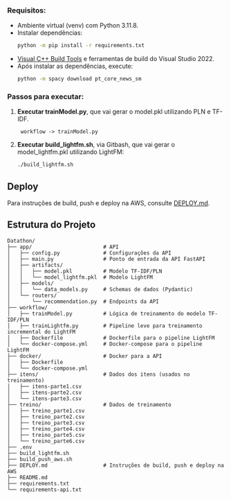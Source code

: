 ### Requisitos:
- Ambiente virtual (venv) com Python 3.11.8.
- Instalar dependências:
    ```bash
    python -m pip install -r requirements.txt
    ```
- [Visual C++ Build Tools](https://visualstudio.microsoft.com/pt-br/visual-cpp-build-tools/) e ferramentas de build do Visual Studio 2022.
- Após instalar as dependências, execute:
  ```bash
  python -m spacy download pt_core_news_sm
  ```
     
### Passos para executar:

1. **Executar trainModel.py**, que vai gerar o model.pkl utilizando PLN e TF-IDF.
   
   ```
    workflow -> trainModel.py
   ```
   
2. **Executar build_lightfm.sh**, via Gitbash, que vai gerar o model_lightfm.pkl utilizando LightFM:

   ```bash
   ./build_lightfm.sh
   ```

## Deploy

Para instruções de build, push e deploy na AWS, consulte [DEPLOY.md](DEPLOY.md).

## Estrutura do Projeto

``` 
Datathon/
├── app/                       # API
│   ├── config.py              # Configurações da API
│   ├── main.py                # Ponto de entrada da API FastAPI
│   ├── artifacts/
│   │   ├── model.pkl          # Modelo TF-IDF/PLN
│   │   └── model_lightfm.pkl  # Modelo LightFM
│   ├── models/
│   │   └── data_models.py     # Schemas de dados (Pydantic)
│   └── routers/
│       └── recommendation.py  # Endpoints da API
├── workflow/                  
│   ├── trainModel.py          # Lógica de treinamento do modelo TF-IDF/PLN
│   ├── trainLightfm.py        # Pipeline leve para treinamento incremental do LightFM
│   ├── Dockerfile             # Dockerfile para o pipeline LightFM
│   └── docker-compose.yml     # Docker-compose para o pipeline LightFM
├── docker/                    # Docker para a API
│   ├── Dockerfile
│   └── docker-compose.yml
├── itens/                     # Dados dos itens (usados no treinamento)
│   ├── itens-parte1.csv
│   ├── itens-parte2.csv
│   └── itens-parte3.csv
├── treino/                    # Dados de treinamento
│   ├── treino_parte1.csv
│   ├── treino_parte2.csv
│   ├── treino_parte3.csv
│   ├── treino_parte4.csv
│   ├── treino_parte5.csv
│   └── treino_parte6.csv
├── .env
├── build_lightfm.sh
├── build_push_aws.sh
├── DEPLOY.md                  # Instruções de build, push e deploy na AWS
├── README.md
├── requirements.txt
└── requirements-api.txt
``` 
